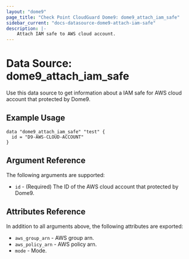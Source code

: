 ```yaml
---
layout: "dome9"
page_title: "Check Point CloudGuard Dome9: dome9_attach_iam_safe"
sidebar_current: "docs-datasource-dome9-attach-iam-safe"
description: |-
    Attach IAM safe to AWS cloud account.
---
```


# Data Source: dome9_attach_iam_safe

Use this data source to get information about a IAM safe for AWS cloud account that protected by Dome9.

## Example Usage

```hcl
data "dome9_attach_iam_safe" "test" {
  id = "D9-AWS-CLOUD-ACCOUNT"
}

```

## Argument Reference

The following arguments are supported:

* `id` - (Required) The ID of the AWS cloud account that protected by Dome9.

## Attributes Reference

In addition to all arguments above, the following attributes are exported:

* `aws_group_arn` - AWS group arn.
* `aws_policy_arn` - AWS policy arn.
* `mode` - Mode.
